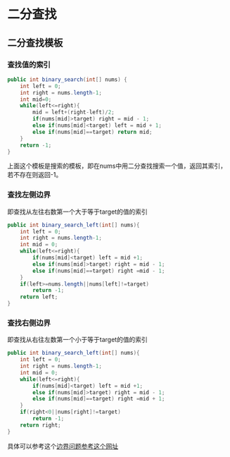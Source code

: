 # 二分查找

## 二分查找模板

### 查找值的索引

```java
public int binary_search(int[] nums) {
    int left = 0;
    int right = nums.length-1;
    int mid=0;
    while(left<=right){
        mid = left+(right-left)/2;
        if(nums[mid]>target) right = mid - 1;
        else if(nums[mid]<target) left = mid + 1;
        else if(nums[mid]==target) return mid;
    }
    return -1;
}
```

上面这个模板是搜索的模板，即在nums中用二分查找搜索一个值，返回其索引，若不存在则返回-1。

### 查找左侧边界

即查找从左往右数第一个大于等于target的值的索引

```java
public int binary_search_left(int[] nums){
    int left = 0;
    int right = nums.length-1;
    int mid = 0;
    while(left<=right){
        if(nums[mid]<target) left = mid +1;
        else if(nums[mid]>target) right = mid - 1;
        else if(nums[mid]==target) right =mid - 1;
    }
    if(left>=nums.length||nums[left]!=target)
        return -1;
    return left;
}
```

### 查找右侧边界

即查找从右往左数第一个小于等于target的值的索引

```java
public int binary_search_left(int[] nums){
    int left = 0;
    int right = nums.length-1;
    int mid = 0;
    while(left<=right){
        if(nums[mid]<target) left = mid +1;
        else if(nums[mid]>target) right = mid - 1;
        else if(nums[mid]==target) right =mid + 1;
    }
    if(right<0||nums[right]!=target)
        return -1;
    return right;
}
```

具体可以参考这个[边界问题参考这个网址](https://leetcode.cn/problems/binary-search/solution/er-fen-cha-zhao-xiang-jie-by-labuladong/)
